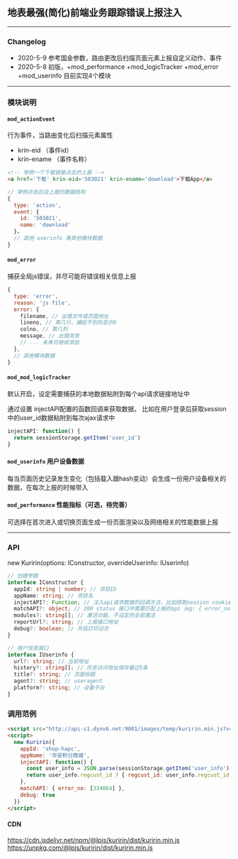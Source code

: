 ## 地表最强(简化)前端业务跟踪错误上报注入
----
### Changelog
 * 2020-5-9 参考国金参数，路由更改后扫描页面元素上报自定义动作、事件
 * 2020-5-8 初版，+mod_performance +mod_logicTracker +mod_error +mod_userinfo 目前实现4个模块

----

### 模块说明

#### `mod_actionEvent` 

行为事件，当路由变化后扫描元素属性 
 * krin-eid （事件id）
 * krin-ename （事件名称）

```html
<!-- 举例一个下载链接点击的上报 -->
<a href='下载' krin-eid='503021' krin-ename='download'>下载App</a>
```

```js
// 举例点击后会上报的数据结构
{
  type: 'action',
  event: {
    id: '503021',
    name: 'download'
  }，
  // 其他 userinfo 等其他模块数据
}
```

#### `mod_error` 

捕获全局js错误，并尽可能将错误相关信息上报

```js
{
  type: 'error',
  reason: 'js file',
  error: {
    filename, // 出错文件或页面地址
    lineno, // 第几行，捕捉不到则显示0
    colno, // 第几列
    message, // 出错消息
    // ... 未来可继续添加
  },
  // 其他模块数据
}
```

#### `mod_mod_logicTracker` 

默认开启，设定需要捕获的本地数据粘附到每个api请求链接地址中

通过设置 injectAPI配置的函数回调来获取数据，
比如在用户登录后获取session中的user_id数据粘附到每次ajax请求中

```js
injectAPI: function() {
  return sessionStorage.getItem('user_id')
}
```


#### `mod_userinfo` 用户设备数据

每当页面历史记录发生变化（包括载入跟hash变动）会生成一份用户设备相关的数据，在每次上报的时候带入

#### `mod_performance` 性能指标（可选，待完善）

可选择在首次进入或切换页面生成一份页面渲染以及网络相关的性能数据上报

----

### API

new Kuririn(options: IConstructor, overrideUserinfo: IUserinfo)

```ts
// 创建参数
interface IConstructor {
  appId: string | number; // 项目ID
  appName: string; // 项目名
  injectAPI?: Function; // 注入api请求数据的回调方法，比如获取session cookie中的userid
  matchAPI?: object; // 200 status 接口中需要匹配上报的api（eg: { error_no: [334064, ...] })
  modules?: string[]; // 激活功能，不设定则全部激活
  reportUrl?: string; // 上报接口地址
  debug?: boolean; // 开启打印日志
}

// 用户信息接口
interface IUserinfo {
  url?: string; // 当前地址
  history?: string[]; // 历史访问地址保存最近5条
  title?: string; // 页面标题
  agent?: string; // useragent
  platform?: string; // 设备平台
}

```

### 调用范例

```html
<script src="http://api-s1.dynv6.net:9001/images/temp/kuririn.min.js?v=1.0.0"></script>
<script>
  new Kuririn({
    appId: 'shop-hapc',
    appName: '华安积分商城',
    injectAPI: function() {
      const user_info = JSON.parse(sessionStorage.getItem('user_info') || '{}')
      return user_info.regcust_id ? { regcust_id: user_info.regcust_id } : {}
    },
    matchAPI: { error_no: [334064] },
    debug: true
  })
</script>
```

#### CDN

https://cdn.jsdelivr.net/npm/@lpjs/kuririn/dist/kuririn.min.js
https://unpkg.com/@lpjs/kuririn/dist/kuririn.min.js